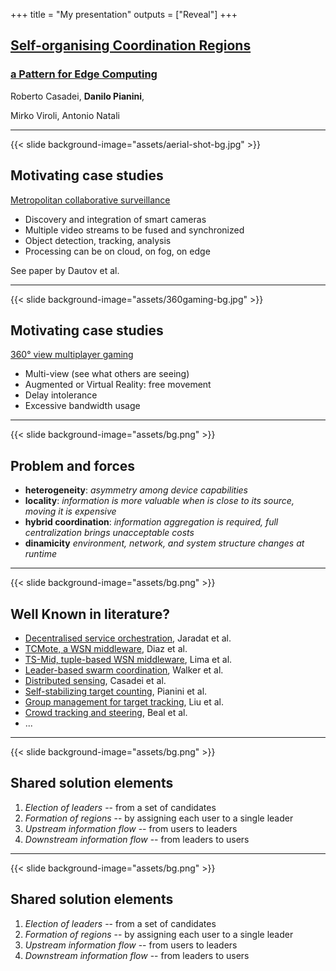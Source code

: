 +++
title = "My presentation"
outputs = ["Reveal"]
+++

## [Self-organising Coordination Regions](https://danysk.github.io/Slides-2019-PSLab-SGCG/)
### [a Pattern for Edge Computing](https://danysk.github.io/Slides-2019-PSLab-SGCG/)

Roberto Casadei, __Danilo Pianini__,

Mirko Viroli, Antonio Natali

---

{{< slide background-image="assets/aerial-shot-bg.jpg" >}}

## Motivating case studies

[Metropolitan collaborative surveillance](https://doi.org/10.1002/spe.2586)

* Discovery and integration of smart cameras
* Multiple video streams to be fused and synchronized
* Object detection, tracking, analysis
* Processing can be on cloud, on fog, on edge

See paper by Dautov et al.

---

{{< slide background-image="assets/360gaming-bg.jpg" >}}

## Motivating case studies

[360° view multiplayer gaming](https://doi.org/10.1109/FMEC.2017.7946410)

* Multi-view (see what others are seeing)
* Augmented or Virtual Reality: free movement
* Delay intolerance
* Excessive bandwidth usage

---

{{< slide background-image="assets/bg.png" >}}

## Problem and forces

* **heterogeneity**: *asymmetry among device capabilities*
* **locality**: *information is more valuable when is close to its source, moving it is expensive*
* **hybrid coordination**: *information aggregation is required, full centralization brings unacceptable costs*
* **dinamicity** *environment, network, and system structure changes at runtime*

---

{{< slide background-image="assets/bg.png" >}}

## Well Known in literature?

* [Decentralised service orchestration](https://doi.org/10.1002/cpe.3655), Jaradat et al.
* [TCMote, a WSN middleware](https://doi.org/10.1109/ICW.2005.5), Diaz et al.
* [TS-Mid, tuple-based WSN middleware](https://doi.org/10.1109/WAINA.2008.244), Lima et al.
* [Leader-based swarm coordination](https://doi.org/10.1145/2157689.2157704), Walker et al.
* [Distributed sensing](https://doi.org/10.1007/978-3-030-00302-9_4), Casadei et al.
* [Self-stabilizing target counting](https://doi.org/10.1109/SASO.2017.10), Pianini et al.
* [Group management for target tracking](https://doi.org/10.1023/B:TELS.0000029041.37854.92), Liu et al.
* [Crowd tracking and steering](https://doi.org/10.1109/MC.2015.261), Beal et al.
* ...

---

{{< slide background-image="assets/bg.png" >}}

## Shared solution elements

1. *Election of leaders* -- from a set of candidates
2. *Formation of regions* -- by assigning each user to a single leader
3. *Upstream information flow* -- from users to leaders
4. *Downstream information flow* -- from leaders to users

---

{{< slide background-image="assets/bg.png" >}}

## Shared solution elements

1. *Election of leaders* -- from a set of candidates
2. *Formation of regions* -- by assigning each user to a single leader
3. *Upstream information flow* -- from users to leaders
4. *Downstream information flow* -- from leaders to users
